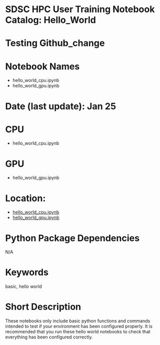 # SDSC HPC User Training Notebook Catalog: Hello_World
# Testing Github_change
# Notebook Names
* hello_world_cpu.ipynb
* hello_world_gpu.ipynb
# Date (last update): Jan 25
 # CPU 
  *  hello_world_cpu.ipynb
 # GPU
   *  hello_world_gpu.ipynb
# Location: 
* [hello_world_cpu.ipynb](./hello_world_cpu.ipynb)
* [hello_world_gpu.ipynb](./hello_world_gpu.ipynb)

# Python Package Dependencies
N/A
# Keywords
basic, hello world
# Short Description
These notebooks only include basic python functions and commands intended to test if your environment has been configured properly.
It is recommended that you run these hello world notebooks to check that everything has been configured correctly.
